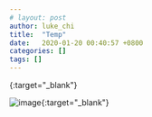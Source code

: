 ```yaml
---
# layout: post
author: luke_chi
title:  "Temp"
date:   2020-01-20 00:40:57 +0800
categories: []
tags: []
---
```


[](){:target="_blank"}

![image](){:target="_blank"}
